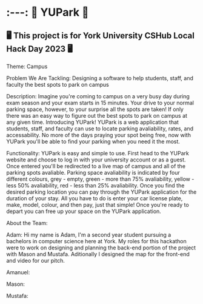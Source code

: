 # :---: 🚗 YUPark 🚗
## 🖥️ This project is for York University CSHub Local Hack Day 2023 🖥️

Theme: Campus

Problem We Are Tackling: Designing a software to help students, staff, and faculty the best spots to park on campus

Description: Imagine you're coming to campus on a very busy day during exam season and your exam starts in 15 minutes. Your drive to your normal parking space, however, to your surprise all the spots are taken! If only there was an easy way to figure out the best spots to park on campus at any given time. Introducing YUPark! YUPark is a web application that students, staff, and faculty can use to locate parking avaliability, rates, and accessability. No more of the days praying your spot being free, now with YUPark you'll be able to find your parking when you need it the most.  

Functionality: YUPark is easy and simple to use. First head to the YUPark website and choose to log in with your university account or as a guest. Once entered you'll be redirected to a live map of campus and all of the parking spots avaliable. Parking space avaliability is indicated by four different colours, grey - empty, green - more than 75% avaliability, yellow - less 50% avaliability, red - less than 25% avaliability. Once you find the desired parking location you can pay through the YUPark application for the duration of your stay. All you have to do is enter your car license plate, make, model, colour, and then pay, just that simple! Once you're ready to depart you can free up your space on the YUPark application.

About the Team: 

Adam: Hi my name is Adam, I'm a second year student pursuing a bachelors in computer science here at York. My roles for this hackathon were to work on designing and planning the back-end portion of the project with Mason and Mustafa. Aditionally I designed the map for the front-end and video for our pitch. 

Amanuel:

Mason:

Mustafa:
